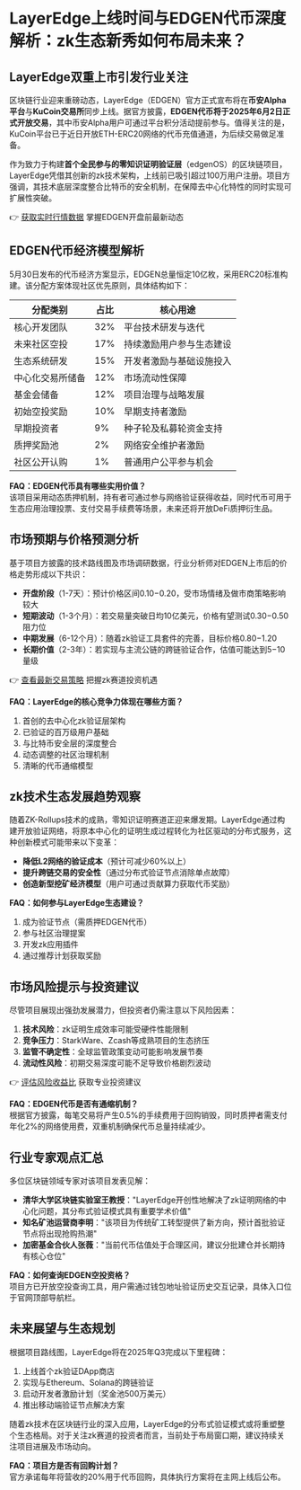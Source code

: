 # LayerEdge上线时间与EDGEN代币深度解析：zk生态新秀如何布局未来？

## LayerEdge双重上市引发行业关注

区块链行业迎来重磅动态，LayerEdge（EDGEN）官方正式宣布将在**币安Alpha平台**与**KuCoin交易所**同步上线。据官方披露，**EDGEN代币将于2025年6月2日正式开放交易**，其中币安Alpha用户可通过平台积分活动提前参与。值得关注的是，KuCoin平台已于近日开放ETH-ERC20网络的代币充值通道，为后续交易做足准备。

作为致力于构建**首个全民参与的零知识证明验证层**（edgenOS）的区块链项目，LayerEdge凭借其创新的zk技术架构，上线前已吸引超过100万用户注册。项目方强调，其技术底层深度整合比特币的安全机制，在保障去中心化特性的同时实现可扩展性突破。

👉 [获取实时行情数据](https://bit.ly/okx_welcome) 掌握EDGEN开盘前最新动态

## EDGEN代币经济模型解析

5月30日发布的代币经济方案显示，EDGEN总量恒定10亿枚，采用ERC20标准构建。该分配方案体现社区优先原则，具体结构如下：

| 分配类别           | 占比   | 核心用途                     |
|--------------------|--------|------------------------------|
| 核心开发团队       | 32%    | 平台技术研发与迭代           |
| 未来社区空投       | 17%    | 持续激励用户参与生态建设     |
| 生态系统研发       | 15%    | 开发者激励与基础设施投入     |
| 中心化交易所储备   | 12%    | 市场流动性保障               |
| 基金会储备         | 12%    | 项目治理与战略发展           |
| 初始空投奖励       | 10%    | 早期支持者激励               |
| 早期投资者         | 9%     | 种子轮及私募轮资金支持       |
| 质押奖励池         | 2%     | 网络安全维护者激励           |
| 社区公开认购       | 1%     | 普通用户公平参与机会         |

**FAQ：EDGEN代币具有哪些实用价值？**  
该项目采用动态质押机制，持有者可通过参与网络验证获得收益，同时代币可用于生态应用治理投票、支付交易手续费等场景，未来还将开放DeFi质押衍生品。

## 市场预期与价格预测分析

基于项目方披露的技术路线图及市场调研数据，行业分析师对EDGEN上市后的价格走势形成以下共识：

- **开盘阶段**（1-7天）：预计价格区间$0.10-$0.20，受市场情绪及做市商策略影响较大
- **短期波动**（1-3个月）：若交易量突破日均10亿美元，价格有望测试$0.30-$0.50阻力位
- **中期发展**（6-12个月）：随着zk验证工具套件的完善，目标价格$0.80-$1.20
- **长期价值**（2-3年）：若实现与主流公链的跨链验证合作，估值可能达到$5-$10量级

👉 [查看最新交易策略](https://bit.ly/okx_welcome) 把握zk赛道投资机遇

**FAQ：LayerEdge的核心竞争力体现在哪些方面？**  
1. 首创的去中心化zk验证层架构  
2. 已验证的百万级用户基础  
3. 与比特币安全层的深度整合  
4. 动态调整的社区治理机制  
5. 清晰的代币通缩模型

## zk技术生态发展趋势观察

随着ZK-Rollups技术的成熟，零知识证明赛道正迎来爆发期。LayerEdge通过构建开放验证网络，将原本中心化的证明生成过程转化为社区驱动的分布式服务，这种创新模式可能带来以下变革：

- **降低L2网络的验证成本**（预计可减少60%以上）
- **提升跨链交易的安全性**（通过分布式验证节点消除单点故障）
- **创造新型挖矿经济模型**（用户可通过贡献算力获取代币奖励）

**FAQ：如何参与LayerEdge生态建设？**  
1. 成为验证节点（需质押EDGEN代币）  
2. 参与社区治理提案  
3. 开发zk应用插件  
4. 通过推荐计划获取奖励

## 市场风险提示与投资建议

尽管项目展现出强劲发展潜力，但投资者仍需注意以下风险因素：

1. **技术风险**：zk证明生成效率可能受硬件性能限制  
2. **竞争压力**：StarkWare、Zcash等成熟项目的生态挤压  
3. **监管不确定性**：全球监管政策变动可能影响发展节奏  
4. **流动性风险**：初期交易深度可能不足导致价格剧烈波动

👉 [评估风险收益比](https://bit.ly/okx_welcome) 获取专业投资建议

**FAQ：EDGEN代币是否有通缩机制？**  
根据官方披露，每笔交易将产生0.5%的手续费用于回购销毁，同时质押者需支付年化2%的网络使用费，双重机制确保代币总量持续减少。

## 行业专家观点汇总

多位区块链领域专家对该项目发表见解：

- **清华大学区块链实验室王教授**："LayerEdge开创性地解决了zk证明网络的中心化问题，其分布式验证模式具有重要学术价值"
- **知名矿池运营商李明**："该项目为传统矿工转型提供了新方向，预计首批验证节点将出现抢购热潮"
- **加密基金合伙人张薇**："当前代币估值处于合理区间，建议分批建仓并长期持有核心仓位"

**FAQ：如何查询EDGEN空投资格？**  
项目方已开放空投查询工具，用户需通过钱包地址验证历史交互记录，具体入口位于官网顶部导航栏。

## 未来展望与生态规划

根据项目路线图，LayerEdge将在2025年Q3完成以下里程碑：

1. 上线首个zk验证DApp商店  
2. 实现与Ethereum、Solana的跨链验证  
3. 启动开发者激励计划（奖金池500万美元）  
4. 推出移动端验证节点解决方案

随着zk技术在区块链行业的深入应用，LayerEdge的分布式验证模式或将重塑整个生态格局。对于关注zk赛道的投资者而言，当前处于布局窗口期，建议持续关注项目进展及市场动向。

**FAQ：项目方是否有回购计划？**  
官方承诺每年将营收的20%用于代币回购，具体执行方案将在主网上线后公布。